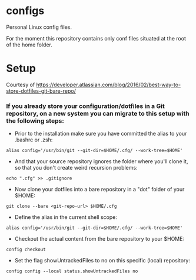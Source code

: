 # configs
Personal Linux config files.

For the moment this repository contains only conf files situated at the root of the home folder.

# Setup
Courtesy of https://developer.atlassian.com/blog/2016/02/best-way-to-store-dotfiles-git-bare-repo/
### If you already store your configuration/dotfiles in a Git repository, on a new system you can migrate to this setup with the following steps:

* Prior to the installation make sure you have committed the alias to your .bashrc or .zsh:
```
alias config='/usr/bin/git --git-dir=$HOME/.cfg/ --work-tree=$HOME'
```

* And that your source repository ignores the folder where you'll clone it, so that you don't create weird recursion problems:
```
echo ".cfg" >> .gitignore
```

* Now clone your dotfiles into a bare repository in a "dot" folder of your $HOME:
```
git clone --bare <git-repo-url> $HOME/.cfg
```

* Define the alias in the current shell scope:
```
alias config='/usr/bin/git --git-dir=$HOME/.cfg/ --work-tree=$HOME'
```

* Checkout the actual content from the bare repository to your $HOME:
```
config checkout
```

* Set the flag showUntrackedFiles to no on this specific (local) repository:
```
config config --local status.showUntrackedFiles no
```
